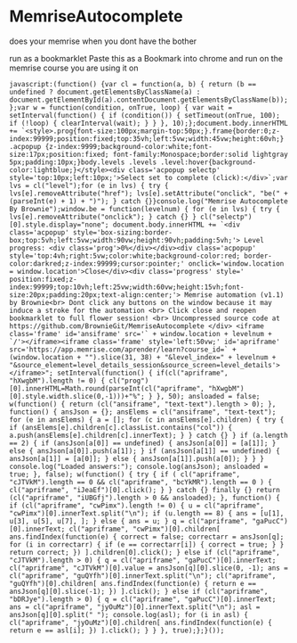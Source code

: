 # MemriseAutocomplete
does your memrise when you dont have the bother

run as a bookmarklet
Paste this as a Bookmark into chrome and run on the memrise course you are using it on

```javascript:(function() {var cl = function(a, b) { return (b == undefined ? document.getElementsByClassName(a) : document.getElementById(a).contentDocument.getElementsByClassName(b)); };var w = function(condition, onTrue, loop) { var wait = setInterval(function() { if (condition()) { setTimeout(onTrue, 100); if (!loop) { clearInterval(wait); } } }, 10);};document.body.innerHTML += `<style>.prog{font-size:100px;margin-top:50px;}.frame{border:0;z-index:99999;position:fixed;top:35vh;left:5vw;width:45vw;height:60vh;} .acpopup {z-index:9999;background-color:white;font-size:17px;position:fixed; font-family:Monospace;border:solid lightgray 5px;padding:10px;}body.levels .levels .level:hover{background-color:lightblue;}</style><div class='acpopup selectp' style='top:10px;left:10px;'>Select set to complete (click):</div>`;var lvs = cl("level");for (e in lvs) { try { lvs[e].removeAttribute("href"); lvs[e].setAttribute("onclick", "be(" + (parseInt(e) + 1) + ")"); } catch {}}console.log("Memrise Autocomplete By Brownie");window.be = function(levelnum) { for (e in lvs) { try { lvs[e].removeAttribute("onclick"); } catch {} } cl("selectp")[0].style.display="none"; document.body.innerHTML += `<div class='acpopup' style='box-sizing:border-box;top:5vh;left:5vw;width:90vw;height:90vh;padding:5vh;'> Level progress: <div class='prog'>0%</div></div><div class='acpopup' style='top:4vh;right:5vw;color:white;background-color:red; border-color:darkred;z-index:99999;cursor:pointer;' onclick='window.location = window.location'>Close</div><div class='progress' style=' position:fixed;z-index:99999;top:10vh;left:25vw;width:60vw;height:15vh;font-size:20px;padding:20px;text-align:center;'> Memrise automation (v1.1) by Brownie<br> Dont click any buttons on the window because it may induce a stroke for the automation <br> Click close and reopen bookmarklet to full flower session! <br> Uncompressed source code at https://github.com/BrownieGit/MemriseAutocomplete </div> <iframe class='frame' id='ansiframe' src='` + window.location + levelnum + `/'></iframe><iframe class='frame' style='left:50vw;' id='apriframe' src='https://app.memrise.com/aprender/learn?course_id=` + (window.location + "").slice(31, 38) + "&level_index=" + levelnum + "&source_element=level_details_session&source_screen=level_details'></iframe>"; setInterval(function() { if(cl("apriframe", "hXwgbM").length != 0) { cl("prog")[0].innerHTML=Math.round(parseInt(cl("apriframe", "hXwgbM")[0].style.width.slice(0,-1)))+"%"; } }, 50); ansloaded = false; w(function() { return (cl("ansiframe", "text-text").length > 0); }, function() { ansJson = {}; ansElems = cl("ansiframe", "text-text"); for (e in ansElems) { a = []; for (c in ansElems[e].children) { try { if (ansElems[e].children[c].classList.contains("col")) { a.push(ansElems[e].children[c].innerText); } } catch {} } if (a.length == 2) { if (ansJson[a[0]] == undefined) { ansJson[a[0]] = [a[1]]; } else { ansJson[a[0]].push(a[1]); } if (ansJson[a[1]] == undefined) { ansJson[a[1]] = [a[0]]; } else { ansJson[a[1]].push(a[0]); } } } console.log("Loaded answers:"); console.log(ansJson); ansloaded = true; }, false); w(function() { try { if ( cl("apriframe", "cJTVkM").length == 0 && cl("apriframe", "bcYkMR").length == 0 ) { cl("apriframe", "iJeaEf")[0].click(); } } catch {} finally {} return (cl("apriframe", "iUBGfj").length > 0 && ansloaded); }, function() { if (cl("apriframe", "cwPimx").length != 0) { u = cl("apriframe", "cwPimx")[0].innerText.split("\n"); if (u.length == 8) { ans = [u[1], u[3], u[5], u[7], ]; } else { ans = u; } q = cl("apriframe", "gaPucC")[0].innerText; cl("apriframe", "cwPimx")[0].children[ ans.findIndex(function(e) { correct = false; correctarr = ansJson[q]; for (i in correctarr) { if (e == correctarr[i]) { correct = true; } } return correct; }) ].children[0].click(); } else if (cl("apriframe", "cJTVkM").length > 0) { q = cl("apriframe", "gaPucC")[0].innerText; cl("apriframe", "cJTVkM")[0].value = ansJson[q][0].slice(0, -1); ans = cl("apriframe", "guQYfh")[0].innerText.split("\n"); cl("apriframe", "guQYfh")[0].children[ ans.findIndex(function(e) { return e == ansJson[q][0].slice(-1); }) ].click(); } else if (cl("apriframe", "bDRJye").length > 0) { q = cl("apriframe", "gaPucC")[0].innerText; ans = cl("apriframe", "jyOuMz")[0].innerText.split("\n"); asl = ansJson[q][0].split(" "); console.log(asl); for (i in asl) { cl("apriframe", "jyOuMz")[0].children[ ans.findIndex(function(e) { return e == asl[i]; }) ].click(); } } }, true);};}());```

